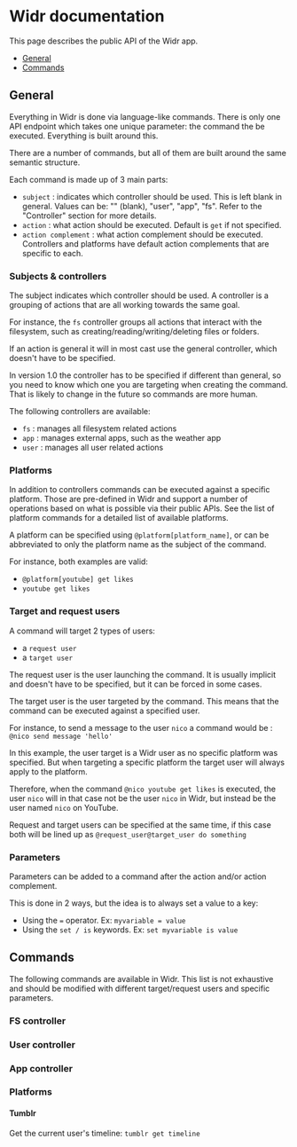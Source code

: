 # Widr documentation

This page describes the public API of the Widr app.

* [General](#general)
* [Commands](#commands)

## General

Everything in Widr is done via language-like commands. There is only one API endpoint which takes one
unique parameter: the command the be executed. Everything is built around this.

There are a number of commands, but all of them are built around the same semantic structure. 

Each command is made up of 3 main parts:
* `subject` : indicates which controller should be used. This is left blank in general. Values can be: 
"" (blank), "user", "app", "fs". Refer to the "Controller" section for more details.
* `action` : what action should be executed. Default is `get` if not specified.
* `action complement` : what action complement should be executed. Controllers and platforms have default action complements that are specific to each.

### Subjects & controllers

The subject indicates which controller should be used. A controller is a grouping of actions that are all working towards the same goal.

For instance, the `fs` controller groups all actions that interact with the filesystem, such as creating/reading/writing/deleting files or folders.

If an action is general it will in most cast use the general controller, which doesn't have to be specified.

In version 1.0 the controller has to be specified if different than general, so you need to know which one you are targeting when creating the command. That is likely to change in the future so commands are more human.

The following controllers are available:
* `fs` : manages all filesystem related actions
* `app` : manages external apps, such as the weather app
* `user` : manages all user related actions

### Platforms

In addition to controllers commands can be executed against a specific platform. Those are pre-defined in Widr and support a number of operations based on what is possible via their public APIs. See the list of platform commands for a detailed list of available platforms.

A platform can be specified using `@platform[platform_name]`, or can be abbreviated to only the platform name as the subject of the command.

For instance, both examples are valid:
* `@platform[youtube] get likes`
* `youtube get likes`

### Target and request users

A command will target 2 types of users:
* a `request user`
* a `target user`

The request user is the user launching the command. It is usually implicit and doesn't have to be specified, but it can be forced in some cases.

The target user is the user targeted by the command. This means that the command can be executed against a specified user.

For instance, to send a message to the user `nico` a command would be : `@nico send message 'hello'`

In this example, the user target is a Widr user as no specific platform was specified. But when targeting a specific platform the target user will always apply to the platform.

Therefore, when the command `@nico youtube get likes` is executed, the user `nico` will in that case not be the user `nico` in Widr, but instead be the user named `nico` on YouTube.

Request and target users can be specified at the same time, if this case both will be lined up as `@request_user@target_user do something`

### Parameters

Parameters can be added to a command after the action and/or action complement.

This is done in 2 ways, but the idea is to always set a value to a key:
* Using the `=` operator. Ex: `myvariable = value`
* Using the `set / is` keywords. Ex: `set myvariable is value`

## Commands

The following commands are available in Widr. This list is not exhaustive and should be modified with different target/request users and specific parameters.

### FS controller

### User controller

### App controller

### Platforms

#### Tumblr

Get the current user's timeline: `tumblr get timeline`
